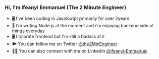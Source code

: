 ### Hi, I'm Ifeanyi Emmanuel (The 2 Minute Engineer)

- 🖥️ I've been coding in JavaScript primarily for over 2years
- 🦀 I’m writing Node.js at the moment and i'm enjoying backend side of things everyday
- 🖥️ I tolorate frontend but I'm still a badass at it
- 🐦 You can follow me on Twitter [@the2MinEngineer](https://twitter.com/the2MinEngineer)
- 🧑‍💼 You can also connect with me on LinkedIn [@ifeanyi-Emmanuel](https://linkedin.com/in/ifeanyi-emmanuel/)
